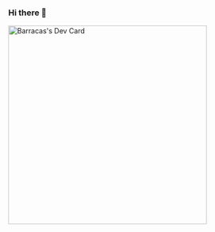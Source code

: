 ### Hi there 👋

<a href="https://app.daily.dev/Barracas"><img src="https://api.daily.dev/devcards/408447fa24e14d689ae6101ae92613f7.png?r=rft" width="400" alt="Barracas's Dev Card"/></a>

<!--
**Barracas-azazaza/Barracas-azazaza** is a ✨ _special_ ✨ repository because its `README.md` (this file) appears on your GitHub profile.

Here are some ideas to get you started:

- 🔭 I’m currently working on ...
- 🌱 I’m currently learning ...
- 👯 I’m looking to collaborate on ...
- 🤔 I’m looking for help with ...
- 💬 Ask me about ...
- 📫 How to reach me: ...
- 😄 Pronouns: ...
- ⚡ Fun fact: ...
-->
